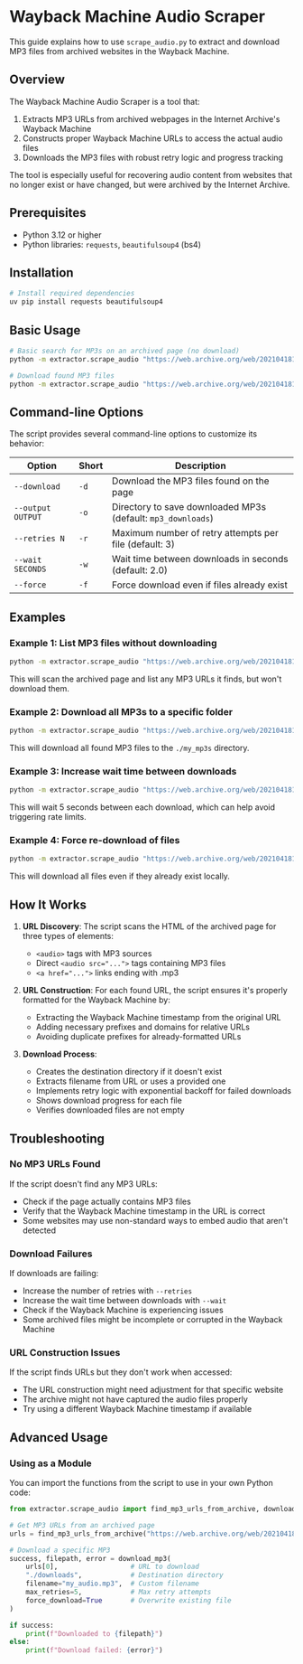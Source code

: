 # Wayback Machine Audio Scraper

This guide explains how to use `scrape_audio.py` to extract and download MP3 files from archived websites in the Wayback Machine.

## Overview

The Wayback Machine Audio Scraper is a tool that:

1. Extracts MP3 URLs from archived webpages in the Internet Archive's Wayback Machine
2. Constructs proper Wayback Machine URLs to access the actual audio files
3. Downloads the MP3 files with robust retry logic and progress tracking

The tool is especially useful for recovering audio content from websites that no longer exist or have changed, but were archived by the Internet Archive.

## Prerequisites

- Python 3.12 or higher
- Python libraries: `requests`, `beautifulsoup4` (bs4)

## Installation

```bash
# Install required dependencies
uv pip install requests beautifulsoup4
```

## Basic Usage

```bash
# Basic search for MP3s on an archived page (no download)
python -m extractor.scrape_audio "https://web.archive.org/web/20210418151905/https://example.com/page-with-audio.html"

# Download found MP3 files
python -m extractor.scrape_audio "https://web.archive.org/web/20210418151905/https://example.com/page-with-audio.html" --download
```

## Command-line Options

The script provides several command-line options to customize its behavior:

| Option | Short | Description |
|--------|-------|-------------|
| `--download` | `-d` | Download the MP3 files found on the page |
| `--output OUTPUT` | `-o` | Directory to save downloaded MP3s (default: `mp3_downloads`) |
| `--retries N` | `-r` | Maximum number of retry attempts per file (default: 3) |
| `--wait SECONDS` | `-w` | Wait time between downloads in seconds (default: 2.0) |
| `--force` | `-f` | Force download even if files already exist |

## Examples

### Example 1: List MP3 files without downloading

```bash
python -m extractor.scrape_audio "https://web.archive.org/web/20210418151905/https://www.hoorspelen.eu/producties/hsp-p/pluk-van-de-petteflet.html"
```

This will scan the archived page and list any MP3 URLs it finds, but won't download them.

### Example 2: Download all MP3s to a specific folder

```bash
python -m extractor.scrape_audio "https://web.archive.org/web/20210418151905/https://www.hoorspelen.eu/producties/hsp-p/pluk-van-de-petteflet.html" --download --output ./my_mp3s
```

This will download all found MP3 files to the `./my_mp3s` directory.

### Example 3: Increase wait time between downloads

```bash
python -m extractor.scrape_audio "https://web.archive.org/web/20210418151905/https://example.com/page-with-audio.html" --download --wait 5
```

This will wait 5 seconds between each download, which can help avoid triggering rate limits.

### Example 4: Force re-download of files

```bash
python -m extractor.scrape_audio "https://web.archive.org/web/20210418151905/https://example.com/page-with-audio.html" --download --force
```

This will download all files even if they already exist locally.

## How It Works

1. **URL Discovery**: The script scans the HTML of the archived page for three types of elements:
   - `<audio>` tags with MP3 sources
   - Direct `<audio src="...">` tags containing MP3 files
   - `<a href="...">` links ending with .mp3

2. **URL Construction**: For each found URL, the script ensures it's properly formatted for the Wayback Machine by:
   - Extracting the Wayback Machine timestamp from the original URL
   - Adding necessary prefixes and domains for relative URLs
   - Avoiding duplicate prefixes for already-formatted URLs

3. **Download Process**:
   - Creates the destination directory if it doesn't exist
   - Extracts filename from URL or uses a provided one
   - Implements retry logic with exponential backoff for failed downloads
   - Shows download progress for each file
   - Verifies downloaded files are not empty

## Troubleshooting

### No MP3 URLs Found

If the script doesn't find any MP3 URLs:
- Check if the page actually contains MP3 files
- Verify that the Wayback Machine timestamp in the URL is correct
- Some websites may use non-standard ways to embed audio that aren't detected

### Download Failures

If downloads are failing:
- Increase the number of retries with `--retries`
- Increase the wait time between downloads with `--wait`
- Check if the Wayback Machine is experiencing issues
- Some archived files might be incomplete or corrupted in the Wayback Machine

### URL Construction Issues

If the script finds URLs but they don't work when accessed:
- The URL construction might need adjustment for that specific website
- The archive might not have captured the audio files properly
- Try using a different Wayback Machine timestamp if available

## Advanced Usage

### Using as a Module

You can import the functions from the script to use in your own Python code:

```python
from extractor.scrape_audio import find_mp3_urls_from_archive, download_mp3

# Get MP3 URLs from an archived page
urls = find_mp3_urls_from_archive("https://web.archive.org/web/20210418151905/https://example.com/page.html")

# Download a specific MP3
success, filepath, error = download_mp3(
    urls[0],                  # URL to download
    "./downloads",            # Destination directory
    filename="my_audio.mp3",  # Custom filename
    max_retries=5,            # Max retry attempts
    force_download=True       # Overwrite existing file
)

if success:
    print(f"Downloaded to {filepath}")
else:
    print(f"Download failed: {error}")
```
